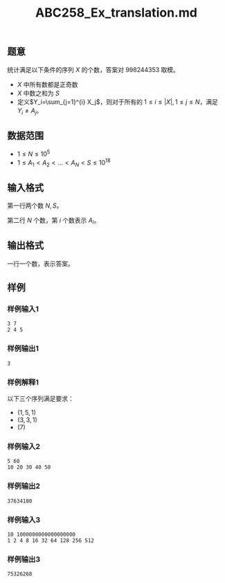 ﻿---
title: "ABC258_Ex_translation.md"
tags: []
author: ""
created: ""
---

## 题意

统计满足以下条件的序列 $X$ 的个数，答案对 $998244353$ 取模。

-  $X$ 中所有数都是正奇数
- $X$ 中数之和为 $S$
- 定义$Y_i=\sum_{j=1}^{i} X_j$，则对于所有的 $1\le i\le |X|,1\le j\le N$，满足 $Y_i\ne A_j$。

##  数据范围

- $1\le N\le 10^5$
- $1\le A_1 < A_2 < ... < A_N < S \le 10^{18}$

##  输入格式

第一行两个数 $N,S$。

第二行 $N$ 个数，第 $i$ 个数表示 $A_i$。

##  输出格式

一行一个数，表示答案。

##  样例

###  样例输入1

```
3 7
2 4 5
```

###  样例输出1

```
3
```

###  样例解释1

以下三个序列满足要求：

- $(1,5,1)$
- $(3,3,1)$
- $(7)$

###  样例输入2

```
5 60
10 20 30 40 50
```

###  样例输出2

```
37634180
```

###  样例输入3

```
10 1000000000000000000
1 2 4 8 16 32 64 128 256 512
```

###  样例输出3

```
75326268
```

